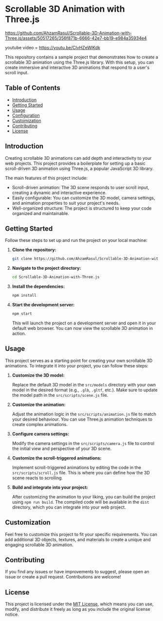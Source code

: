 Scrollable 3D Animation with Three.js
=====================================================



https://github.com/AhzamRasul/Scrollable-3D-Animation-with-Three.js/assets/50517265/356f871b-6666-42e7-bb19-e984a35934e4


youtube video = https://youtu.be/ClvHZeWlKdk

This repository contains a sample project that demonstrates how to create a scrollable 3D animation using the Three.js library. With this setup, you can create immersive and interactive 3D animations that respond to a user's scroll input.

## Table of Contents

- [Introduction](#introduction)
- [Getting Started](#getting-started)
- [Usage](#usage)
- [Configuration](#configuration)
- [Customization](#customization)
- [Contributing](#contributing)
- [License](#license)

## Introduction

Creating scrollable 3D animations can add depth and interactivity to your web projects. This project provides a boilerplate for setting up a basic scroll-driven 3D animation using Three.js, a popular JavaScript 3D library.

The main features of this project include:

- Scroll-driven animation: The 3D scene responds to user scroll input, creating a dynamic and interactive experience.
- Easily configurable: You can customize the 3D model, camera settings, and animation properties to suit your project's needs.
- Well-organized structure: The project is structured to keep your code organized and maintainable.

## Getting Started

Follow these steps to set up and run the project on your local machine:

1. **Clone the repository:**

   ```bash
   git clone https://github.com/AhzamRasul/Scrollable-3D-Animation-with-Three.git
   ```

2. **Navigate to the project directory:**

   ```bash
   cd Scrollable-3D-Animation-with-Three.js
   ```

3. **Install the dependencies:**

   ```bash
   npm install
   ```

4. **Start the development server:**

   ```bash
   npm start
   ```

   This will launch the project on a development server and open it in your default web browser. You can now view the scrollable 3D animation in action.

## Usage

This project serves as a starting point for creating your own scrollable 3D animations. To integrate it into your project, you can follow these steps:

1. **Customize the 3D model:**

   Replace the default 3D model in the `src/models` directory with your own model in the desired format (e.g., `.glb`, `.gltf`, etc.). Make sure to update the model path in the `src/scripts/scene.js` file.

2. **Customize the animation:**

   Adjust the animation logic in the `src/scripts/animation.js` file to match your desired behaviour. You can use Three.js animation techniques to create complex animations.

3. **Configure camera settings:**

   Modify the camera settings in the `src/scripts/camera.js` file to control the initial view and perspective of your 3D scene.

4. **Customize the scroll-triggered animations:**

   Implement scroll-triggered animations by editing the code in the `src/scripts/scroll.js` file. This is where you can define how the 3D scene reacts to scrolling.

5. **Build and integrate into your project:**

   After customizing the animation to your liking, you can build the project using `npm run build`. The compiled code will be available in the `dist` directory, which you can integrate into your web project.


## Customization

Feel free to customize this project to fit your specific requirements. You can add additional 3D objects, textures, and materials to create a unique and engaging scrollable 3D animation.

## Contributing

If you find any issues or have improvements to suggest, please open an issue or create a pull request. Contributions are welcome!

## License

This project is licensed under the [MIT License](LICENSE), which means you can use, modify, and distribute it freely as long as you include the original license notice.
